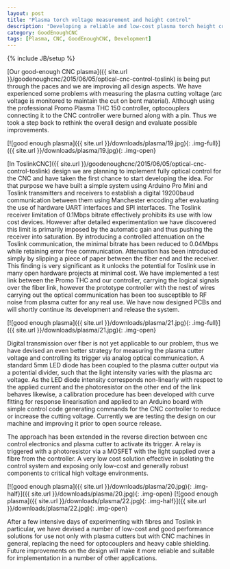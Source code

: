 ```yaml
---
layout: post
title: "Plasma torch voltage measurement and height control"
description: "Developing a reliable and low-cost plasma torch height controller"
category: GoodEnoughCNC
tags: [Plasma, CNC, GoodEnoughCNC, Development]
---
```

{% include JB/setup %}

[Our good-enough CNC plasma]({{ site.url }}/goodenoughcnc/2015/06/05/optical-cnc-control-toslink) is being put through the paces and we are improving all design aspects. We have experienced some problems with measuring the plasma cutting voltage (arc voltage is monitored to maintain the cut on bent material). Although using the professional Promo Plasma THC 150 controller, optocouplers connecting it to the CNC controller were burned along with a pin. Thus we took a step back to rethink the overall design and evaluate possible improvements.

[![good enough plasma]({{ site.url }}/downloads/plasma/19.jpg){: .img-full}]({{ site.url }}/downloads/plasma/19.jpg){: .img-open}

[In ToslinkCNC]({{ site.url }}/goodenoughcnc/2015/06/05/optical-cnc-control-toslink) design we are planning to implement fully optical control for the CNC and have taken the first chance to start developing the idea. For that purpose we have built a simple system using Arduino Pro Mini and Toslink transmitters and receivers to establish a digital 19200baud communication between them using Manchester encoding after evaluating the use of hardware UART interfaces and SPI interfaces. The Toslink receiver limitation of 0.1Mbps bitrate effectively prohibits its use with low cost devices. However after detailed experimentation we have discovered this limit is primarily imposed by the automatic gain and thus pushing the receiver into saturation. By introducing a controlled attenuation on the Toslink communication, the minimal bitrate has been reduced to 0.04Mbps while retaining error free communication. Attenuation has been introduced simply by slipping a piece of paper between the fiber end and the receiver. This finding is very significant as it unlocks the potential for Toslink use in many open hardware projects at minimal cost. We have implemented a test link between the Promo THC and our controller, carrying the logical signals over the fiber link, however the prototype controller with the nest of wires carrying out the optical communication has been too susceptible to RF noise from plasma cutter for any real use. We have now designed PCBs and will shortly continue its development and release the system.

[![good enough plasma]({{ site.url }}/downloads/plasma/21.jpg){: .img-full}]({{ site.url }}/downloads/plasma/21.jpg){: .img-open}

Digital transmission over fiber is not yet applicable to our problem, thus we have devised an even better strategy for measuring the plasma cutter voltage and controlling its trigger via analog optical communication. A standard 5mm LED diode has been coupled to the plasma cutter output via a potential divider, such that the light intensity varies with the plasma arc voltage. As the LED diode intensity corresponds non-linearly with respect to the applied current and the photoresistor on the other end of the link behaves likewise, a calibration procedure has been developed with curve fitting for response linearisation and applied to an Arduino board with simple control code generating commands for the CNC controller to reduce or increase the cutting voltage. Currently we are testing the design on our machine and improving it prior to open source release.

The approach has been extended in the reverse direction between cnc control electronics and plasma cutter to activate its trigger. A relay is triggered with a photoresistor via a MOSFET with the light supplied over a fibre from the controller. A very low cost solution effective in isolating the control system and exposing only low-cost and generally robust components to critical high voltage environments.

[![good enough plasma]({{ site.url }}/downloads/plasma/20.jpg){: .img-half}]({{ site.url }}/downloads/plasma/20.jpg){: .img-open}
[![good enough plasma]({{ site.url }}/downloads/plasma/22.jpg){: .img-half}]({{ site.url }}/downloads/plasma/22.jpg){: .img-open}

After a few intensive days of experimenting with fibres and Toslink in particular, we have devised a number of low-cost and good performance solutions for use not only with plasma cutters but with CNC machines in general, replacing the need for optocouplers and heavy cable shielding. Future improvements on the design will make it more reliable and suitable for implementation in a number of other applications.